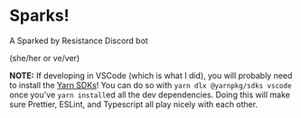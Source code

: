 # Sparks!

A Sparked by Resistance Discord bot

(she/her or ve/ver)

**NOTE:** If developing in VSCode (which is what I did), you will probably need to install the [Yarn SDKs](https://yarnpkg.com/getting-started/editor-sdks)! You can do so with `yarn dlx @yarnpkg/sdks vscode` once you've `yarn install`ed all the dev dependencies. Doing this will make sure Prettier, ESLint, and Typescript all play nicely with each other.
